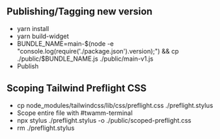 ## Publishing/Tagging new version

- yarn install
- yarn build-widget
- BUNDLE_NAME=main-$(node -e "console.log(require('./package.json').version);") && cp ./public/$BUNDLE_NAME.js ./public/main-v1.js
- Publish

## Scoping Tailwind Preflight CSS

- cp node_modules/tailwindcss/lib/css/preflight.css ./preflight.stylus
- Scope entire file with #twamm-terminal
- npx stylus ./preflight.stylus -o ./public/scoped-preflight.css
- rm ./preflight.stylus
